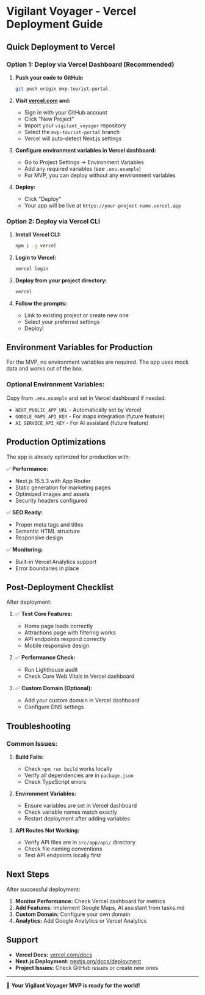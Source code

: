 # Vigilant Voyager - Vercel Deployment Guide

## Quick Deployment to Vercel

### Option 1: Deploy via Vercel Dashboard (Recommended)

1. **Push your code to GitHub:**
   ```bash
   git push origin mvp-tourist-portal
   ```

2. **Visit [vercel.com](https://vercel.com) and:**
   - Sign in with your GitHub account
   - Click "New Project"
   - Import your `vigilant_voyager` repository
   - Select the `mvp-tourist-portal` branch
   - Vercel will auto-detect Next.js settings

3. **Configure environment variables in Vercel dashboard:**
   - Go to Project Settings → Environment Variables
   - Add any required variables (see `.env.example`)
   - For MVP, you can deploy without any environment variables

4. **Deploy:**
   - Click "Deploy"
   - Your app will be live at `https://your-project-name.vercel.app`

### Option 2: Deploy via Vercel CLI

1. **Install Vercel CLI:**
   ```bash
   npm i -g vercel
   ```

2. **Login to Vercel:**
   ```bash
   vercel login
   ```

3. **Deploy from your project directory:**
   ```bash
   vercel
   ```

4. **Follow the prompts:**
   - Link to existing project or create new one
   - Select your preferred settings
   - Deploy!

## Environment Variables for Production

For the MVP, no environment variables are required. The app uses mock data and works out of the box.

### Optional Environment Variables:

Copy from `.env.example` and set in Vercel dashboard if needed:

- `NEXT_PUBLIC_APP_URL` - Automatically set by Vercel
- `GOOGLE_MAPS_API_KEY` - For maps integration (future feature)
- `AI_SERVICE_API_KEY` - For AI assistant (future feature)

## Production Optimizations

The app is already optimized for production with:

✅ **Performance:**
- Next.js 15.5.3 with App Router
- Static generation for marketing pages
- Optimized images and assets
- Security headers configured

✅ **SEO Ready:**
- Proper meta tags and titles
- Semantic HTML structure
- Responsive design

✅ **Monitoring:**
- Built-in Vercel Analytics support
- Error boundaries in place

## Post-Deployment Checklist

After deployment:

1. ✅ **Test Core Features:**
   - Home page loads correctly
   - Attractions page with filtering works
   - API endpoints respond correctly
   - Mobile responsive design

2. ✅ **Performance Check:**
   - Run Lighthouse audit
   - Check Core Web Vitals in Vercel dashboard

3. ✅ **Custom Domain (Optional):**
   - Add your custom domain in Vercel dashboard
   - Configure DNS settings

## Troubleshooting

### Common Issues:

1. **Build Fails:**
   - Check `npm run build` works locally
   - Verify all dependencies are in `package.json`
   - Check TypeScript errors

2. **Environment Variables:**
   - Ensure variables are set in Vercel dashboard
   - Check variable names match exactly
   - Restart deployment after adding variables

3. **API Routes Not Working:**
   - Verify API files are in `src/app/api/` directory
   - Check file naming conventions
   - Test API endpoints locally first

## Next Steps

After successful deployment:

1. **Monitor Performance:** Check Vercel dashboard for metrics
2. **Add Features:** Implement Google Maps, AI assistant from tasks.md
3. **Custom Domain:** Configure your own domain
4. **Analytics:** Add Google Analytics or Vercel Analytics

## Support

- **Vercel Docs:** [vercel.com/docs](https://vercel.com/docs)
- **Next.js Deployment:** [nextjs.org/docs/deployment](https://nextjs.org/docs/deployment)
- **Project Issues:** Check GitHub issues or create new ones

---

🚀 **Your Vigilant Voyager MVP is ready for the world!**